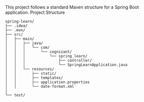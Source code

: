 This project follows a standard Maven structure for a Spring Boot application.
Project Structure

```
spring-learn/
├── .idea/                      
├── .mvn/                       
├── src/
│   ├── main/
│   │   ├── java/
│   │   │   └── com/
│   │   │       └── cognizant/
│   │   │           └── spring_learn/
│   │   │               ├── controller/           
│   │   │               └── SpringLearnApplication.java 
│   │   └── resources/
│   │       ├── static/                          
│   │       ├── templates/                       
│   │       ├── application.properties           
│   │       └── date-format.xml                  
│
└── test/                                        
```

